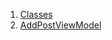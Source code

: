 

1. [Classes](view_model_after_auth_view_models_add_post_view_models_add_post_view_model/view_model_after_auth_view_models_add_post_view_models_add_post_view_model-library.html#classes)
2. [AddPostViewModel](view_model_after_auth_view_models_add_post_view_models_add_post_view_model/AddPostViewModel-class.html)
